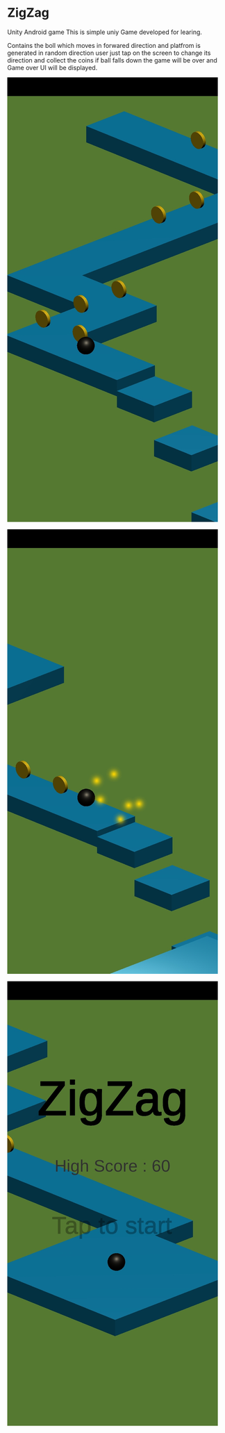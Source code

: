 # ZigZag
Unity Android game 
This is simple uniy Game developed for learing.

Contains the boll which moves in forwared direction and platfrom is generated in random direction user just tap on the screen to change its direction and collect the coins if ball falls down the game will be over and Game over UI will be displayed.


![](/Zigzag/snap/game1.jpeg)

![](/Zigzag/snap/game2.jpeg)

![](/Zigzag/snap/game3.jpeg)
